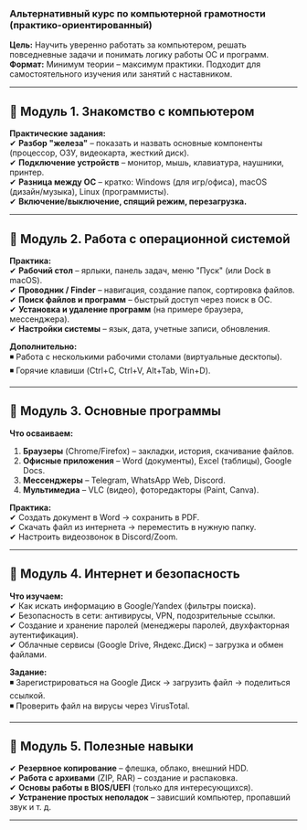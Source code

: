 ### **Альтернативный курс по компьютерной грамотности (практико-ориентированный)**  
**Цель:** Научить уверенно работать за компьютером, решать повседневные задачи и понимать логику работы ОС и программ.  
**Формат:** Минимум теории – максимум практики. Подходит для самостоятельного изучения или занятий с наставником.  

---

## **🔹 Модуль 1. Знакомство с компьютером**  
**Практические задания:**  
✔ **Разбор "железа"** – показать и назвать основные компоненты (процессор, ОЗУ, видеокарта, жесткий диск).  
✔ **Подключение устройств** – монитор, мышь, клавиатура, наушники, принтер.  
✔ **Разница между ОС** – кратко: Windows (для игр/офиса), macOS (дизайн/музыка), Linux (программисты).  
✔ **Включение/выключение, спящий режим, перезагрузка.**  

---

## **🔹 Модуль 2. Работа с операционной системой**  
**Практика:**  
✔ **Рабочий стол** – ярлыки, панель задач, меню "Пуск" (или Dock в macOS).  
✔ **Проводник / Finder** – навигация, создание папок, сортировка файлов.  
✔ **Поиск файлов и программ** – быстрый доступ через поиск в ОС.  
✔ **Установка и удаление программ** (на примере браузера, мессенджера).  
✔ **Настройки системы** – язык, дата, учетные записи, обновления.  

**Дополнительно:**  
◾ Работа с несколькими рабочими столами (виртуальные десктопы).  
◾ Горячие клавиши (Ctrl+C, Ctrl+V, Alt+Tab, Win+D).  

---

## **🔹 Модуль 3. Основные программы**  
**Что осваиваем:**  
1. **Браузеры** (Chrome/Firefox) – закладки, история, скачивание файлов.  
2. **Офисные приложения** – Word (документы), Excel (таблицы), Google Docs.  
3. **Мессенджеры** – Telegram, WhatsApp Web, Discord.  
4. **Мультимедиа** – VLC (видео), фоторедакторы (Paint, Canva).  

**Практика:**  
✔ Создать документ в Word → сохранить в PDF.  
✔ Скачать файл из интернета → переместить в нужную папку.  
✔ Настроить видеозвонок в Discord/Zoom.  

---

## **🔹 Модуль 4. Интернет и безопасность**  
**Что изучаем:**  
✔ Как искать информацию в Google/Yandex (фильтры поиска).  
✔ Безопасность в сети: антивирусы, VPN, подозрительные ссылки.  
✔ Создание и хранение паролей (менеджеры паролей, двухфакторная аутентификация).  
✔ Облачные сервисы (Google Drive, Яндекс.Диск) – загрузка и обмен файлами.  

**Задание:**  
◾ Зарегистрироваться на Google Диск → загрузить файл → поделиться ссылкой.  
◾ Проверить файл на вирусы через VirusTotal.  

---

## **🔹 Модуль 5. Полезные навыки**  
✔ **Резервное копирование** – флешка, облако, внешний HDD.  
✔ **Работа с архивами** (ZIP, RAR) – создание и распаковка.  
✔ **Основы работы в BIOS/UEFI** (только для интересующихся).  
✔ **Устранение простых неполадок** – зависший компьютер, пропавший звук и т. д.  

---
